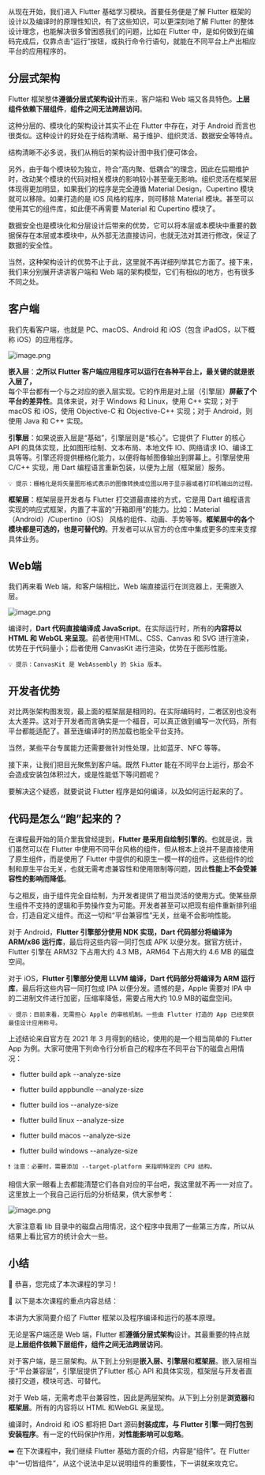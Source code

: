 从现在开始，我们进入 Flutter 基础学习模块。首要任务便是了解 Flutter 框架的设计以及编译时的原理性知识，有了这些知识，可以更深刻地了解 Flutter 的整体设计理念，也能解决很多曾困惑我们的问题，比如在 Flutter 中，是如何做到在编码完成后，仅靠点击“运行”按钮，或执行命令行语句，就能在不同平台上产出相应平台的应用程序的。

## 分层式架构

Flutter 框架整体**遵循分层式架构设计**而来，客户端和 Web 端又各具特色。**上层组件依赖下层组件**，**组件之间无法跨层访问**。

这种分层的、模块化的架构设计其实不止在 Flutter 中存在，对于 Android 而言也很类似。这种设计的好处在于结构清晰、易于维护、组织灵活、数据安全等特点。

结构清晰不必多说，我们从稍后的架构设计图中我们便可体会。

另外，由于每个模块较为独立，符合“高内聚、低耦合”的理念，因此在后期维护时，改动某个模块的代码对相关模块的影响较小甚至毫无影响。组织灵活在框架层体现得更加明显，如果我们的程序是完全遵循 Material Design，Cupertino 模块就可以移除。如果打造的是 iOS 风格的程序，则可移除 Material 模块。甚至可以使用其它的组件库，如此便不再需要 Material 和 Cupertino 模块了。

数据安全也是模块化和分层设计后带来的优势，它可以将本层或本模块中重要的数据保存在本层或本模块中，从外部无法直接访问，也就无法对其进行修改，保证了数据的安全性。

当然，这种架构设计的优势不止于此，这里就不再详细列举其它方面了。接下来，我们来分别展开讲讲客户端和 Web 端的架构模型，它们有相似的地方，也有很多不同之处。

## 客户端

我们先看客户端，也就是 PC、macOS、Android 和 iOS（包含 iPadOS，以下概称 iOS）的应用程序。

![image.png](https://p6-juejin.byteimg.com/tos-cn-i-k3u1fbpfcp/9776ff89ae394881abd41262003ea538~tplv-k3u1fbpfcp-watermark.image?)

**嵌入层**：**之所以 Flutter 客户端应用程序可以运行在各种平台上，最关键的就是嵌入层了，** 每个平台都有一个与之对应的嵌入层实现。它的作用是对上层（引擎层）**屏蔽了个平台的差异性**。具体来说，对于 Windows 和 Linux，使用 C++ 实现；对于 macOS 和 iOS，使用 Objective-C 和 Objective-C++ 实现；对于 Android，则使用 Java 和 C++ 实现。

**引擎层**：如果说嵌入层是“基础”，引擎层则是“核心”。它提供了 Flutter 的核心 API 的具体实现，比如图形绘制、文本布局、本地文件 IO、网络请求 IO、编译工具等等。引擎还将提供栅格化能力，以便将每帧图像输出到屏幕上。引擎层使用 C/C++ 实现，用 Dart 编程语言重新包装，以便为上层（框架层）服务。

`💡 提示：栅格化是将矢量图形格式表示的图像转换成位图以用于显示器或者打印机输出的过程。`

**框架层**：框架层是开发者与 Flutter 打交道最直接的方式，它是用 Dart 编程语言实现的响应式框架，内置了丰富的“开箱即用”的能力。比如：Material（Android）/Cupertino（iOS） 风格的组件、动画、手势等等。**框架层中的各个模块都是可选的，也是可替代的**。开发者可以从官方的仓库中集成更多的库来支撑具体业务。

## Web端

我们再来看 Web 端，和客户端相比，Web 端直接运行在浏览器上，无需嵌入层。

![image.png](https://p1-juejin.byteimg.com/tos-cn-i-k3u1fbpfcp/dd284c6642454d27a723fceb65bb7897~tplv-k3u1fbpfcp-watermark.image?)

编译时，**Dart 代码直接编译成 JavaScript**。在实际运行时，所有的**内容将以 HTML 和 WebGL 来呈现**。前者使用HTML、CSS、Canvas 和 SVG 进行渲染，优势在于代码量小；后者使用 CanvasKit 进行渲染，优势在于图形性能。

`💡 提示：CanvasKit 是 WebAssembly 的 Skia 版本。`

## 开发者优势

对比两张架构图发现，最上面的框架层是相同的。在实际编码时，二者区别也没有太大差异。这对于开发者而言确实是一个福音，可以真正做到编写一次代码，所有平台都能适配了。甚至连编译时的热加载也能全平台支持。

当然，某些平台专属能力还需要做针对性处理，比如蓝牙、NFC 等等。

接下来，让我们把目光聚焦到客户端。既然 Flutter 能在不同平台上运行，那会不会造成安装包体积过大，或是性能低下等问题呢？

要解决这个疑惑，就要说说 Flutter 程序是如何编译，以及如何运行起来的了。

## 代码是怎么“跑”起来的？

在课程最开始的简介里我曾经提到，**Flutter 是采用自绘制引擎的**。也就是说，我们虽然可以在 Flutter 中使用不同平台风格的组件，但从根本上说并不是直接使用了原生组件，而是使用了 Flutter 中提供的和原生一模一样的组件。这些组件的绘制和原生平台无关，也就无需考虑兼容性和使用限制等问题，因此**性能上不会受兼容性的影响而降低**。

与之相反，由于组件完全自绘制，为开发者提供了相当灵活的使用方式。使某些原生组件不支持的逻辑和手势操作变为可能。开发者甚至可以把现有组件重新排列组合，打造自定义组件。而这一切和“平台兼容性”无关，丝毫不会影响性能。

对于 Android，**Flutter 引擎部分使用 NDK 实现，Dart 代码部分将编译为 ARM/x86 运行库**，最后将这些内容一同打包成 APK 以便分发。据官方统计，Flutter 引擎在 ARM32 下占用大约 4.3 MB，ARM64 下占用大约 4.6 MB 的磁盘空间。

对于 iOS，**Flutter 引擎部分使用 LLVM 编译，Dart 代码部分将编译为 ARM 运行库**，最后将这些内容一同打包成 IPA 以便分发。遗憾的是，Apple 需要对 IPA 中的二进制文件进行加密，压缩率降低，需要占用大约 10.9 MB的磁盘空间。

`💡 提示：目前来看，无需担心 Apple 的审核机制。一些由 Flutter 打造的 App 已经荣获最佳设计应用称号。`

上述结论来自官方在 2021 年 3 月得到的结论，使用的是一个相当简单的 Flutter App 为例。大家可使用下列命令行分析自己的程序在不同平台下的磁盘占用情况：

- flutter build apk --analyze-size

- flutter build appbundle --analyze-size

- flutter build ios --analyze-size

- flutter build linux --analyze-size

- flutter build macos --analyze-size

- flutter build windows --analyze-size

`❗️ 注意：必要时，需要添加 --target-platform 来指明特定的 CPU 结构。`

相信大家一眼看上去都能清楚它们各自对应的平台吧，我这里就不再一一对应了。这里放上一个我自己运行后的分析结果，供大家参考：

![image.png](https://p1-juejin.byteimg.com/tos-cn-i-k3u1fbpfcp/babfff1748b54972944c316ab33d8707~tplv-k3u1fbpfcp-watermark.image?)

大家注意看 lib 目录中的磁盘占用情况，这个程序中我用了一些第三方库，所以从结果上看比官方的统计会大一些。

## 小结

🎉 恭喜，您完成了本次课程的学习！

📌 以下是本次课程的重点内容总结：

本讲为大家简要介绍了 Flutter 框架以及程序编译和运行的基本原理。

无论是客户端还是 Web 端，Flutter 都**遵循分层式架构**设计。其最重要的特点就是**上层组件依赖下层组件，组件之间无法跨层访问**。

对于客户端，是三层架构。从下到上分别是**嵌入层、引擎层**和**框架层**。嵌入层相当于“平台兼容层”，引擎层提供了Flutter 核心 API 和具体实现，框架层与开发者直接打交道，模块可选、可替代。

对于 Web 端，无需考虑平台兼容性，因此是两层架构。从下到上分别是**浏览器**和**框架层**。所有的内容将以 HTML 和WebGL 来呈现。

编译时，Android 和 iOS 都将把 Dart 源码**封装成库，与 Flutter 引擎一同打包到安装程序**。有一定的代码保护作用，**对性能影响可以忽略**。

➡️ 在下次课程中，我们继续 Flutter 基础方面的介绍，内容是“组件”。在 Flutter 中“一切皆组件”，从这个说法中足以说明组件的重要性，下一讲就来攻克它。